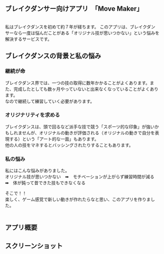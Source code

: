 ## ブレイクダンサー向けアプリ　「Move Maker」  
<br>
私はブレイクダンスを初めて約７年が経ちます。  
このアプリは、ブレイクダンサーなら一度は悩んだことがある「オリジナル技が思いつかない」という悩みを解決するサービスです。  
<br>

## ブレイクダンスの背景と私の悩み  
### 継続が命  
ブレイクダンス界では、一つの技の取得に数年かかることがよくあります。また、完成したとしても数ヶ月やっていないと出来なくなっていることがよくあります。  
なので継続して練習していく必要があります。 
  
### オリジナリティを求める
ブレイクダンスは、頭で回るなど派手な技で競う「スポーツ的な印象」が強いかもしれませんが、オリジナルの動きが評価される（オリジナルの動きで自分を表現する）という「アート的な一面」もあります。  
他の人の技をマネするとバッシングされたりすることもあります。   
  
### 私の悩み
私にはこんな悩みがありました。  
オリジナル技が思いつかない　➡︎　モチベーションが上がらず練習時間が減る　➡︎　体が鈍って昔できた技もできなくなる  

そこで！！  
楽しく、ゲーム感覚で新しい動きが作れたらなと思い、このアプリを作りました。  
<br>
## アプリ概要


## スクリーンショット
<img src="">
